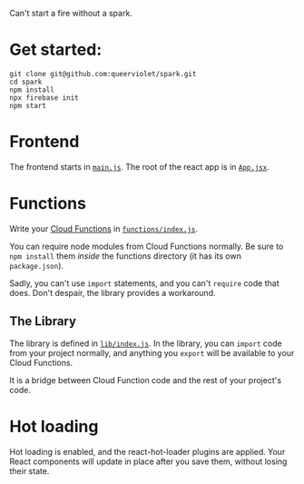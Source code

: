 Can't start a fire without a spark.

# Get started:

```
git clone git@github.com:queerviolet/spark.git
cd spark
npm install
npx firebase init
npm start
```

# Frontend

The frontend starts in [`main.js`](./main.js). The root of the react app
is in [`App.jsx`](./App.jsx).

# Functions

Write your [Cloud Functions](https://firebase.google.com/docs/functions/) in
[`functions/index.js`](./functions/index.js).

You can require node modules from Cloud Functions normally. Be sure to `npm install` them
*inside* the functions directory (it has its own `package.json`).

Sadly, you can't use `import` statements, and you can't `require` code that does.
Don't despair, the library provides a workaround.

## The Library

The library is defined in [`lib/index.js`](lib/index.js). In the library, you
can `import` code from your project normally, and anything you `export` will be
available to your Cloud Functions.

It is a bridge between Cloud Function code and the rest of your
project's code.

# Hot loading

Hot loading is enabled, and the react-hot-loader plugins are applied. Your React
components will update in place after you save them, without losing their state.